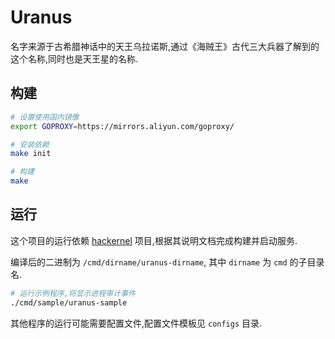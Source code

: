 # Uranus

名字来源于古希腊神话中的天王乌拉诺斯,通过《海贼王》古代三大兵器了解到的这个名称,同时也是天王星的名称.

## 构建

```bash
# 设置使用国内镜像
export GOPROXY=https://mirrors.aliyun.com/goproxy/

# 安装依赖
make init

# 构建
make
```

## 运行

这个项目的运行依赖 [hackernel](https://github.com/lanthora/hackernel) 项目,根据其说明文档完成构建并启动服务.

编译后的二进制为 `/cmd/dirname/uranus-dirname`, 其中 `dirname` 为 `cmd` 的子目录名.

```bash
# 运行示例程序,将显示进程审计事件
./cmd/sample/uranus-sample
```

其他程序的运行可能需要配置文件,配置文件模板见 `configs` 目录.
